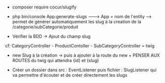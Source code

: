 - composer require cocur/slugify
- php bin/console App:generate-slugs  --->  App = nom de l'entity --> permet de générer automatiquement les slug à la creation de la /categorie/subCategorie/produit

- Vérifier la BDD -> Ajout du champ slug


cf: CategoryController - ProductContoller - SubCategoryController = twig

- new Slug à la création -> puis à ajouter à la route du new + PENSER AUX ROUTES du twig qui attendra {id} et {slug}

- Créer un dossier dans src : EventListener puis fichier : SlugListener qui va permettre d'écouter et de créer directement les slugs
